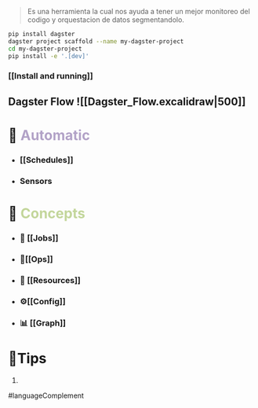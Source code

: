 >Es una herramienta la cual nos ayuda a tener un mejor monitoreo del codigo y orquestacion de datos segmentandolo.

```bash
pip install dagster
dagster project scaffold --name my-dagster-project
cd my-dagster-project
pip install -e '.[dev]'
```
###  [[Install and running]] 
## Dagster Flow ![[Dagster_Flow.excalidraw|500]]
# 🏧 <font color="#b2a2c7">Automatic</font>

- ### [[Schedules]]

- ### Sensors 

# 🔎 <font color="#c3d69b">Concepts</font>

- ### 💼 [[Jobs]]

- ### 🥢[[Ops]]

- ### 📰 [[Resources]]

- ### ⚙️[[Config]]

- ### 📊 [[Graph]]

# 💠Tips

1. 

#languageComplement 
